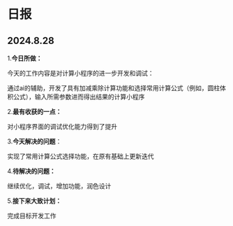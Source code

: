 # 日报

## 2024.8.28

1.**今日所做：**

今天的工作内容是对计算小程序的进一步开发和调试：

通过ai的辅助，开发了具有加减乘除计算功能和选择常用计算公式（例如，圆柱体积公式），输入所需参数进而得出结果的计算小程序

2.**最有收获的一点：**

对小程序界面的调试优化能力得到了提升

3.**今天解决的问题**：

实现了常用计算公式选择功能，在原有基础上更新迭代   

4.**待解决的问题：**

继续优化，调试，增加功能，润色设计

5.**接下来大致计划：**

完成目标开发工作